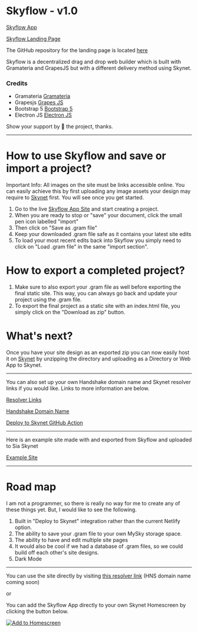# Skyflow - v1.0

[Skyflow App](https://040bcu4cctuqumc44croub7d4mng7j4ntc9nep02d7tn4hflomrm17o.siasky.net/)

[Skyflow Landing Page](https://0400i72o35kl9iblso87lm4l94vgbsf4r1pcco79h6p8etsetccdp18.siasky.net/)

The GitHub repository for the landing page is located [here](https://github.com/PR0M3TH3AN/SkyflowWebsite)

Skyflow is a decentralized drag and drop web builder which is built with Gramateria and GrapesJS but with a different delivery method using Skynet.

### Credits
- Gramateria [Gramateria](https://github.com/ronaldaug/gramateria)
- Grapesjs [Grapes JS](https://www.grapesjs.com/ "Grapes Js")
- Bootstrap 5 [Bootstrap 5](https://www.getbootstrap.com/ "Bootstrap 5")
- Electron JS [Electron JS](https//www.electronjs.org/ "Electron Js")

Show your support by 🌟 the project, thanks.

----
# How to use Skyflow and save or import a project?

Important Info: All images on the site must be links accessible online. You can easily achieve this by first uploading any image assets your design may require to [Skynet](https://siasky.net/) first. You will see once you get started.

1. Go to the live [Skyflow App Site](https://040bcu4cctuqumc44croub7d4mng7j4ntc9nep02d7tn4hflomrm17o.siasky.net/) and start creating a project.
2. When you are ready to stop or "save" your document, click the small pen icon labelled "import"
3. Then click on "Save as .gram file"
4. Keep your downloaded .gram file safe as it contains your latest site edits
5. To load your most recent edits back into Skyflow you simply need to click on "Load .gram file" in the same "import section".

# How to export a completed project?

1. Make sure to also export your .gram file as well before exporting the final static site. This way, you can always go back and update your project using the .gram file.
2. To export the final project as a static site with an index.html file, you simply click on the "Download as zip" button.

# What's next?

Once you have your site design as an exported zip you can now easily host it on [Skynet](https://siasky.net/) by unzipping the directory and uploading as a Directory or Web App to Skynet.

----

You can also set up your own Handshake domain name and Skynet resolver links if you would like. Links to more information are below.

[Resolver Links](https://docs.siasky.net/skynet-topics/resolver-skylinks)

[Handshake Domain Name](https://docs.siasky.net/developer-guides/setting-up-a-handshake-name)

[Deploy to Skynet GitHub Action](https://docs.siasky.net/developer-guides/deploy-github-actions)

----
Here is an example site made with and exported from Skyflow and uploaded to Sia Skynet

[Example Site](https://3008ppd6evjsudc7on71l4n3099pt525h6vb4d1rspkb4bfepqmhj6g.siasky.net/)

----
# Road map

I am not a programmer, so there is really no way for me to create any of these things yet. But, I would like to see the following.

1. Built in "Deploy to Skynet" integration rather than the current Netlify option.
2. The ability to save your .gram file to your own MySky storage space.
3. The ability to have and edit multiple site pages
4. It would also be cool if we had a database of .gram files, so we could build off each other's site designs.
5. Dark Mode

----

You can use the site directly by visiting [this resolver link](https://0400i72o35kl9iblso87lm4l94vgbsf4r1pcco79h6p8etsetccdp18.siasky.net/) (HNS domain name coming soon)

or

You can add the Skyflow App directly to your own Skynet Homescreen by clicking the button below.

[![Add to Homescreen](https://img.shields.io/badge/Skynet-Add%20To%20Homescreen-00c65e?logo=skynet&labelColor=0d0d0d)](https://homescreen.hns.siasky.net/#/skylink/AQAJHFgZaVTJdeYQetiVST8F8eTYcsZg6Ymyh3eO6xjchQ)
